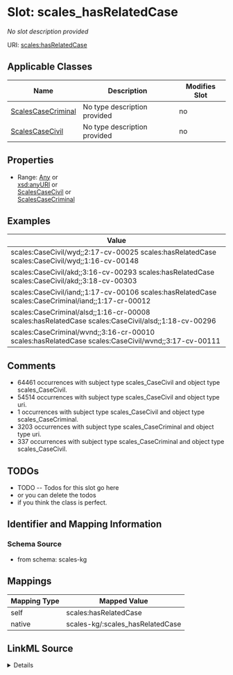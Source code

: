 

# Slot: scales_hasRelatedCase


_No slot description provided_





URI: [scales:hasRelatedCase](http://schemas.scales-okn.org/rdf/scales#hasRelatedCase)



<!-- no inheritance hierarchy -->





## Applicable Classes

| Name | Description | Modifies Slot |
| --- | --- | --- |
| [ScalesCaseCriminal](../classes/ScalesCaseCriminal.md) | No type description provided |  no  |
| [ScalesCaseCivil](../classes/ScalesCaseCivil.md) | No type description provided |  no  |







## Properties

* Range: [Any](../classes/Any.md)&nbsp;or&nbsp;<br />[xsd:anyURI](http://www.w3.org/2001/XMLSchema#anyURI)&nbsp;or&nbsp;<br />[ScalesCaseCivil](../classes/ScalesCaseCivil.md)&nbsp;or&nbsp;<br />[ScalesCaseCriminal](../classes/ScalesCaseCriminal.md)






## Examples

| Value |
| --- |
| scales:CaseCivil/wyd;;2:17-cv-00025 scales:hasRelatedCase scales:CaseCivil/wyd;;1:16-cv-00148 |
| scales:CaseCivil/akd;;3:16-cv-00293 scales:hasRelatedCase scales:CaseCivil/akd;;3:18-cv-00303 |
| scales:CaseCivil/iand;;1:17-cv-00106 scales:hasRelatedCase scales:CaseCriminal/iand;;1:17-cr-00012 |
| scales:CaseCriminal/alsd;;1:16-cr-00008 scales:hasRelatedCase scales:CaseCivil/alsd;;1:18-cv-00296 |
| scales:CaseCriminal/wvnd;;3:16-cr-00010 scales:hasRelatedCase scales:CaseCivil/wvnd;;3:17-cv-00111 |

## Comments

* 64461 occurrences with subject type scales_CaseCivil and object type scales_CaseCivil.
* 54514 occurrences with subject type scales_CaseCivil and object type uri.
* 1 occurrences with subject type scales_CaseCivil and object type scales_CaseCriminal.
* 3203 occurrences with subject type scales_CaseCriminal and object type uri.
* 337 occurrences with subject type scales_CaseCriminal and object type scales_CaseCivil.

## TODOs

* TODO -- Todos for this slot go here
* or you can delete the todos
* if you think the class is perfect.

## Identifier and Mapping Information







### Schema Source


* from schema: scales-kg




## Mappings

| Mapping Type | Mapped Value |
| ---  | ---  |
| self | scales:hasRelatedCase |
| native | scales-kg/:scales_hasRelatedCase |




## LinkML Source

<details>
```yaml
name: scales_hasRelatedCase
description: No slot description provided
todos:
- TODO -- Todos for this slot go here
- or you can delete the todos
- if you think the class is perfect.
comments:
- 64461 occurrences with subject type scales_CaseCivil and object type scales_CaseCivil.
- 54514 occurrences with subject type scales_CaseCivil and object type uri.
- 1 occurrences with subject type scales_CaseCivil and object type scales_CaseCriminal.
- 3203 occurrences with subject type scales_CaseCriminal and object type uri.
- 337 occurrences with subject type scales_CaseCriminal and object type scales_CaseCivil.
examples:
- value: scales:CaseCivil/wyd;;2:17-cv-00025 scales:hasRelatedCase scales:CaseCivil/wyd;;1:16-cv-00148
- value: scales:CaseCivil/akd;;3:16-cv-00293 scales:hasRelatedCase scales:CaseCivil/akd;;3:18-cv-00303
- value: scales:CaseCivil/iand;;1:17-cv-00106 scales:hasRelatedCase scales:CaseCriminal/iand;;1:17-cr-00012
- value: scales:CaseCriminal/alsd;;1:16-cr-00008 scales:hasRelatedCase scales:CaseCivil/alsd;;1:18-cv-00296
- value: scales:CaseCriminal/wvnd;;3:16-cr-00010 scales:hasRelatedCase scales:CaseCivil/wvnd;;3:17-cv-00111
from_schema: scales-kg
rank: 1000
slot_uri: scales:hasRelatedCase
alias: scales_hasRelatedCase
domain_of:
- scales_CaseCivil
- scales_CaseCriminal
range: Any
any_of:
- range: uri
- range: scales_CaseCivil
- range: scales_CaseCriminal

```
</details>